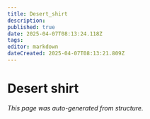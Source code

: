 ```yaml
---
title: Desert_shirt
description: 
published: true
date: 2025-04-07T08:13:24.118Z
tags: 
editor: markdown
dateCreated: 2025-04-07T08:13:21.809Z
---
```


# Desert shirt

*This page was auto-generated from structure.*